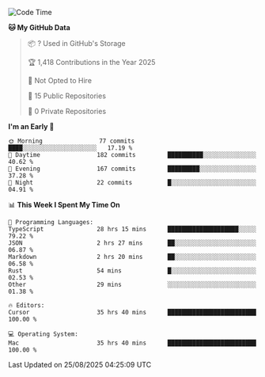 <!--START_SECTION:waka-->
![Code Time](http://img.shields.io/badge/Code%20Time-7%2C642%20hrs%2021%20mins-blue)

**🐱 My GitHub Data** 

> 📦 ? Used in GitHub's Storage 
 > 
> 🏆 1,418 Contributions in the Year 2025
 > 
> 🚫 Not Opted to Hire
 > 
> 📜 15 Public Repositories 
 > 
> 🔑 0 Private Repositories 
 > 
**I'm an Early 🐤** 

```text
🌞 Morning                77 commits          ████░░░░░░░░░░░░░░░░░░░░░   17.19 % 
🌆 Daytime                182 commits         ██████████░░░░░░░░░░░░░░░   40.62 % 
🌃 Evening                167 commits         █████████░░░░░░░░░░░░░░░░   37.28 % 
🌙 Night                  22 commits          █░░░░░░░░░░░░░░░░░░░░░░░░   04.91 % 
```


📊 **This Week I Spent My Time On** 

```text
💬 Programming Languages: 
TypeScript               28 hrs 15 mins      ████████████████████░░░░░   79.22 % 
JSON                     2 hrs 27 mins       ██░░░░░░░░░░░░░░░░░░░░░░░   06.87 % 
Markdown                 2 hrs 20 mins       ██░░░░░░░░░░░░░░░░░░░░░░░   06.58 % 
Rust                     54 mins             █░░░░░░░░░░░░░░░░░░░░░░░░   02.53 % 
Other                    29 mins             ░░░░░░░░░░░░░░░░░░░░░░░░░   01.38 % 

🔥 Editors: 
Cursor                   35 hrs 40 mins      █████████████████████████   100.00 % 

💻 Operating System: 
Mac                      35 hrs 40 mins      █████████████████████████   100.00 % 
```


 Last Updated on 25/08/2025 04:25:09 UTC
<!--END_SECTION:waka-->

